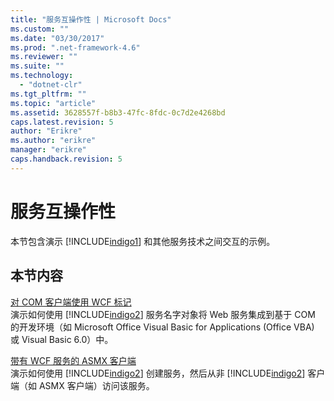 ```yaml
---
title: "服务互操作性 | Microsoft Docs"
ms.custom: ""
ms.date: "03/30/2017"
ms.prod: ".net-framework-4.6"
ms.reviewer: ""
ms.suite: ""
ms.technology: 
  - "dotnet-clr"
ms.tgt_pltfrm: ""
ms.topic: "article"
ms.assetid: 3628557f-b8b3-47fc-8fdc-0c7d2e4268bd
caps.latest.revision: 5
author: "Erikre"
ms.author: "erikre"
manager: "erikre"
caps.handback.revision: 5
---
```

# 服务互操作性
本节包含演示 [!INCLUDE[indigo1](../../../../includes/indigo1-md.md)] 和其他服务技术之间交互的示例。  
  
## 本节内容  
 [对 COM 客户端使用 WCF 标记](../../../../docs/framework/wcf/samples/using-the-wcf-moniker-with-com-clients.md)  
 演示如何使用 [!INCLUDE[indigo2](../../../../includes/indigo2-md.md)] 服务名字对象将 Web 服务集成到基于 COM 的开发环境（如 Microsoft Office Visual Basic for Applications \(Office VBA\) 或 Visual Basic 6.0）中。  
  
 [带有 WCF 服务的 ASMX 客户端](../../../../docs/framework/wcf/samples/asmx-client-with-a-wcf-service.md)  
 演示如何使用 [!INCLUDE[indigo2](../../../../includes/indigo2-md.md)] 创建服务，然后从非 [!INCLUDE[indigo2](../../../../includes/indigo2-md.md)] 客户端（如 ASMX 客户端）访问该服务。